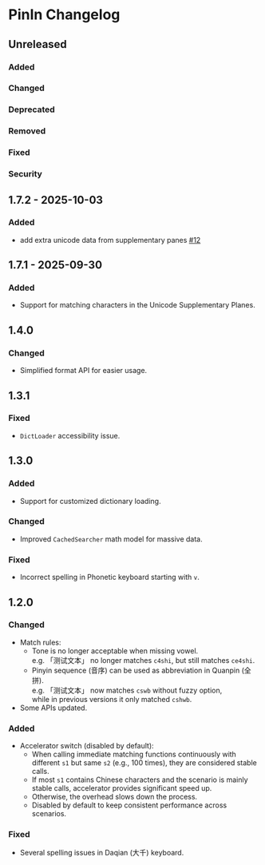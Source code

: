 # PinIn Changelog

## Unreleased

### Added

### Changed

### Deprecated

### Removed

### Fixed

### Security

## 1.7.2 - 2025-10-03

### Added

- add extra unicode data from supplementary panes [#12](https://github.com/ghostflyby/PinIn/pull/12)

## 1.7.1 - 2025-09-30

### Added

- Support for matching characters in the Unicode Supplementary Planes.

## 1.4.0

### Changed

- Simplified format API for easier usage.

## 1.3.1

### Fixed

- `DictLoader` accessibility issue.

## 1.3.0

### Added

- Support for customized dictionary loading.

### Changed

- Improved `CachedSearcher` math model for massive data.

### Fixed

- Incorrect spelling in Phonetic keyboard starting with `v`.

## 1.2.0

### Changed

- Match rules:
    - Tone is no longer acceptable when missing vowel.  
      e.g. 「测试文本」 no longer matches `c4shi`, but still matches `ce4shi`.
    - Pinyin sequence (音序) can be used as abbreviation in Quanpin (全拼).  
      e.g. 「测试文本」 now matches `cswb` without fuzzy option,  
      while in previous versions it only matched `cshwb`.
- Some APIs updated.

### Added

- Accelerator switch (disabled by default):
    - When calling immediate matching functions continuously with different `s1` but same `s2` (e.g., 100 times), they
      are considered stable calls.
    - If most `s1` contains Chinese characters and the scenario is mainly stable calls, accelerator provides significant
      speed up.
    - Otherwise, the overhead slows down the process.
    - Disabled by default to keep consistent performance across scenarios.

### Fixed

- Several spelling issues in Daqian (大千) keyboard.
